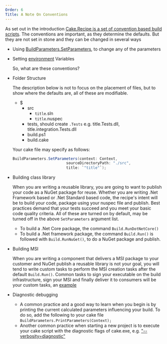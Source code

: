 ```yaml
---
Order: 6
Title: A Note On Conventions
---
```


As set out in the introduction [Cake.Recipe is a set of convention based build scripts](../). The conventions are important, as they determine the defaults. But they are not set in stone and they can be changed in several ways

* Using [BuildParameters.SetParameters](../fundamentals/set-parameters), to change any of the parameters

* Setting [environment](../fundamentals/environment-variables) Variables

  So, what are these conventions?

* Folder Structure

  The description below is not to focus on the placement of files, but to show where the defaults are, all of these are modifiable.

  * $
    * src
      * `title`.sln
      * `title`.nuspec
    * tests, should create `.Tests` e.g. title.Tests.dll, title.integration.Tests.dll
    * build.ps1
    * build.cake

  Your cake file may specify as follows:

  ```csharp
  BuildParameters.SetParameters(context: Context,
                          sourceDirectoryPath: "./src",
                          title: `"title"`);
  ```

* Building class library

  When you are writing a reusable library, you are going to want to publish your code as a NuGet package for reuse. Whether you are writing .Net Framework based or .Net Standard based code, the recipe's intent will be to build your code, package using your nuspec file and publish. Best practices demand that your tests succeed and you meet your basic code quality criteria. All of these are turned on by default, may be turned off in the above `SetParameters` argument list.

  * To build a .Net Core package, the command `Build.RunDotNetCore()`
  * To build a .Net framework package, the command `Build.Run()` is followed with `Build.RunNuGet()`, to do a NuGet package and publish.

* Building MSI

  When you are writing a component that delivers a MSI package to your customer and NuGet publish a reusable library is not your goal, you will tend to write custom tasks to perform the MSI creation tasks after the default `Build.Run()`. Common tasks to sign your executable on the build infrastructure, sign your MSI and finally deliver it to consumers will be your custom tasks, an [example](https://github.com/chocolatey/ChocolateyGUI/blob/develop/recipe.cake)

* Diagnostic debugging

  * A common practice and a good way to learn when you begin is by printing the current calculated parameters influencing your build. To do so, add the following to your cake file
`BuildParameters.PrintParameters(Context);`
  * Another common practice when starting a new project is to execute your cake script with the diagnostic flags of cake.exe, e.g.
["--verbosity=diagnostic"](https://cakebuild.net/docs/cli/usage)
